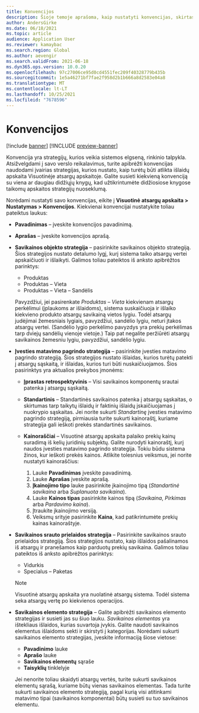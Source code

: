 ```yaml
---
title: Konvencijos
description: Šioje temoje aprašoma, kaip nustatyti konvencijas, skirtas nustatyti, kaip turėtų būti atlikta išlaidų apskaita Visuotinėje atsargų apskaitoje.
author: AndersGirke
ms.date: 06/18/2021
ms.topic: article
audience: Application User
ms.reviewer: kamaybac
ms.search.region: Global
ms.author: aevengir
ms.search.validFrom: 2021-06-18
ms.dyn365.ops.version: 10.0.20
ms.openlocfilehash: 97c27006ce95d0cd4551fec209f40328779b435b
ms.sourcegitcommit: 1e5a46271bf7fae2f958d2b1b666a8d2583e04a8
ms.translationtype: MT
ms.contentlocale: lt-LT
ms.lasthandoff: 10/25/2021
ms.locfileid: "7678596"
---
```

# <a name="conventions"></a>Konvencijos

[!include [banner](../includes/banner.md)]
[!INCLUDE [preview-banner](../includes/preview-banner.md)] <!--KFM: Until 4/30/2022 -->

Konvencija yra strategijų, kurios veikia sistemos elgseną, rinkinio talpykla. Atsižvelgdami į savo verslo reikalavimus, turite apibrėžti konvencijas naudodami įvairias strategijas, kurios nustato, kaip turėtų būti atlikta išlaidų apskaita Visuotinėje atsargų apskaitoje. Galite susieti kiekvieną konvenciją su viena ar daugiau didžiųjų knygų, kad užtikrintumėte didžiosiose knygose taikomų apskaitos strategijų nuoseklumą.

Norėdami nustatyti savo konvencijas, eikite į **Visuotinė atsargų apskaita \> Nustatymas \> Konvencijos**. Kiekvienai konvencijai nustatykite toliau pateiktus laukus:

- **Pavadinimas** – įveskite konvencijos pavadinimą.
- **Aprašas** – įveskite konvencijos aprašą.
- **Savikainos objekto strategija** – pasirinkite savikainos objekto strategiją. Šios strategijos nustato detalumo lygį, kurį sistema taiko atsargų vertei apskaičiuoti ir išlaikyti. Galimos toliau pateiktos iš anksto apibrėžtos parinktys:

    - Produktas
    - Produktas – Vieta
    - Produktas – Vieta – Sandėlis

    Pavyzdžiui, jei pasirenkate *Produktas – Vieta* kiekvienam atsargų perkėlimui (įplaukoms ar išlaidoms), sistema suskaičiuoja ir išlaiko kiekvieno produkto atsargų savikainą vietos lygiu. Todėl atsargų judėjimai žemesniais lygiais, pavyzdžiui, sandėlio lygiu, neturi įtakos atsargų vertei. (Sandėlio lygio perkėlimo pavyzdys yra prekių perkėlimas tarp dviejų sandėlių vienoje vietoje.) Taip pat negalite peržiūrėti atsargų savikainos žemesniu lygiu, pavyzdžiui, sandėlio lygiu.

- **Įvesties matavimo pagrindo strategija** – pasirinkite įvesties matavimo pagrindo strategiją. Šios strategijos nustato išlaidas, kurios turėtų patekti į atsargų sąskaitą, ir išlaidas, kurios turi būti nuskaičiuojamos. Šios pasirinktys yra aktualios prekybos įmonėms:

    - **Įprastas retrospektyvinis** – Visi savikainos komponentų srautai patenka į atsargų sąskaitą.
    - **Standartinis** – Standartinės savikainos patenka į atsargų sąskaitas, o skirtumas tarp taikytų išlaidų ir faktinių išlaidų įskaičiuojamas į nuokrypio sąskaitas. Jei norite sukurti *Standartinę* įvesties matavimo pagrindo strategiją, pirmiausia turite sukurti kainoraštį, kuriame strategija gali ieškoti prekės standartinės savikainos.
    - **Kainoraščiai** – Visuotinė atsargų apskaita palaiko prekių kainų suradimą iš kelių juridinių subjektų. Galite nurodyti kainoraštį, kurį naudos įvesties matavimo pagrindo strategija. Tokiu būdu sistema žinos, kur ieškoti prekės kainos. Atlikite tolesnius veiksmus, jei norite nustatyti kainoraščius:

        1. Lauke **Pavadinimas** įveskite pavadinimą.
        1. Lauke **Aprašas** įveskite aprašą.
        1. **Įkainojimo tipo** lauke pasirinkite įkainojimo tipą (*Standartinė savikaina* arba *Suplanuota savikaina*).
        1. Lauke **Kainos tipas** pasirinkite kainos tipą (*Savikaina*, *Pirkimas* arba *Pardavimo kaina*).
        1. Įtraukite įkainojimo versiją.
        1. Veiksmų srityje pasirinkite **Kaina**, kad patikrintumėte prekių kainas kainoraštyje.

- **Savikainos srauto prielaidos strategija** – Pasirinkite savikainos srauto prielaidos strategiją. Šios strategijos nustato, kaip išlaidos pašalinamos iš atsargų ir pranešamos kaip parduotų prekių savikaina. Galimos toliau pateiktos iš anksto apibrėžtos parinktys:

    - Vidurkis
    - Specialus – Paketas

    > [!NOTE]
    > Visuotinė atsargų apskaita yra nuolatinė atsargų sistema. Todėl sistema seka atsargų vertę po kiekvienos operacijos.

- **Savikainos elemento strategija** – Galite apibrėžti savikainos elemento strategijas ir susieti jas su šiuo lauku. *Savikainos elementas* yra ištekliaus išlaidos, kurias suvartoja įvykis. Galite naudoti savikainos elementus išlaidoms sekti ir skirstyti į kategorijas. Norėdami sukurti savikainos elemento strategijas, įveskite informaciją šiose vietose:

    - **Pavadinimo** lauke
    - **Aprašo** lauke
    - **Savikainos elementų** sąraše
    - **Taisyklių** tinklelyje

    Jei nenorite toliau skaidyti atsargų vertės, turite sukurti savikainos elementų sąrašą, kuriame būtų vienas savikainos elementas. Tada turite sukurti savikainos elemento strategiją, pagal kurią visi atitinkami matavimo tipai (savikainos komponentai) būtų susieti su tuo savikainos elementu.
